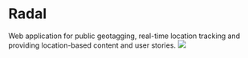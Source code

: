 # Radal
Web application for public geotagging, real-time location tracking and providing location-based content and user stories.
<a href="https://zenhub.com"><img src="https://raw.githubusercontent.com/ZenHubIO/support/master/zenhub-badge.png"></a>
